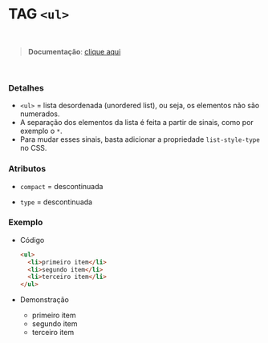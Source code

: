 # TAG `<ul>`

<br>

> **Documentação**: [clique aqui](https://developer.mozilla.org/pt-BR/docs/Web/HTML/Element/ul)

<br>

### Detalhes

* `<ul>` = lista desordenada (unordered list), ou seja, os elementos não são numerados.
* A separação dos elementos da lista é feita a partir de sinais, como por exemplo o `*`.
* Para mudar esses sinais, basta adicionar a propriedade `list-style-type` no CSS.

### Atributos

*  `compact` = descontinuada
 
*  `type` = descontinuada

### Exemplo

* Código
  
  ```html
  <ul>
    <li>primeiro item</li>
    <li>segundo item</li>
    <li>terceiro item</li>
  </ul>
  ```

* Demonstração

  <ul>
    <li>primeiro item</li>
    <li>segundo item</li>
    <li>terceiro item</li>
  </ul>
